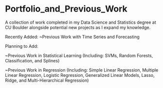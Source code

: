 # Portfolio_and_Previous_Work
A collection of work completed in my Data Science and Statistics degree at CU Boulder alongside potential new projects as I expand my knowledge.


Recently Added:
~Previous Work with Time Series and Forecasting


Planning to Add: 

~Previous Work in Statistical Learning (Including: SVMs, Random Forests, Classification, and Splines) 

~Previous Work in Regression (Including: Simple Linear Regression, Multiple Linear Regression, Logistic Regression, Generalized Linear Models, Lasso, Ridge, and Multi-Hierarchical Regression)
